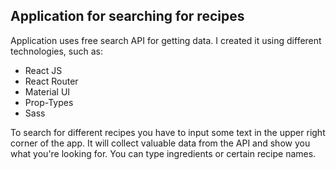 ## Application for searching for recipes

Application uses free search API for getting data. I created it using different technologies, such as:

- React JS
- React Router
- Material UI
- Prop-Types
- Sass

To search for different recipes you have to input some text in the upper right corner of the app. It will collect valuable data from the API and show you what you're looking for. You can type ingredients or certain recipe names.
